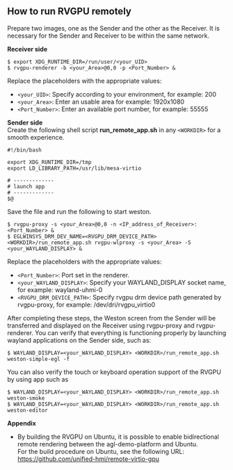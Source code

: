 ## How to run RVGPU remotely
Prepare two images, one as the Sender and the other as the Receiver.
It is necessary for the Sender and Receiver to be within the same network.

**Receiver side**  
```
$ export XDG_RUNTIME_DIR=/run/user/<your_UID>
$ rvgpu-renderer -b <your_Area>@0,0 -p <Port_Number> &
```

Replace the placeholders with the appropriate values:
- `<your_UID>`: Specify according to your environment, for example: 200
- `<your_Area>`: Enter an usable area for example: 1920x1080  
- `<Port_Number>`: Enter an available port number, for example: 55555

**Sender side**  
Create the following shell script **run_remote_app.sh** in any `<WORKDIR>` for a smooth experience.
```
#!/bin/bash

export XDG_RUNTIME_DIR=/tmp
export LD_LIBRARY_PATH=/usr/lib/mesa-virtio

# -------------
# launch app
# -------------
$@
```

Save the file and run the following to start weston.

```
$ rvgpu-proxy -s <your_Area>@0,0 -n <IP_address_of_Receiver>:<Port_Number> &
$ EGLWINSYS_DRM_DEV_NAME=<RVGPU_DRM_DEVICE_PATH> <WORKDIR>/run_remote_app.sh rvgpu-wlproxy -s <your_Area> -S <your_WAYLAND_DISPLAY> &
```  
Replace the placeholders with the appropriate values:
- `<Port_Number>`: Port set in the renderer.
- `<your_WAYLAND_DISPLAY>`: Specify your WAYLAND_DISPLAY socket name, for example: wayland-uhmi-0
- `<RVGPU_DRM_DEVICE_PATH>`: Specify rvgpu drm device path generated by rvgpu-proxy, for example: /dev/dri/rvgpu_virtio0

After completing these steps, the Weston screen from the Sender will be transferred and displayed on the Receiver using rvgpu-proxy and rvgpu-renderer. You can verify that everything is functioning properly by launching wayland applications on the Sender side, such as:
```
$ WAYLAND_DISPLAY=<your_WAYLAND_DISPLAY> <WORKDIR>/run_remote_app.sh weston-simple-egl -f
``` 

You can also verify the touch or keyboard operation support of the RVGPU by using app such as 
```
$ WAYLAND_DISPLAY=<your_WAYLAND_DISPLAY> <WORKDIR>/run_remote_app.sh weston-smoke
$ WAYLAND_DISPLAY=<your_WAYLAND_DISPLAY> <WORKDIR>/run_remote_app.sh weston-editor
```

**Appendix**  
- By building the RVGPU on Ubuntu, it is possible to enable bidirectional remote rendering between the agl-demo-platform and Ubuntu.  
For the build procedure on Ubuntu, see the following URL: https://github.com/unified-hmi/remote-virtio-gpu